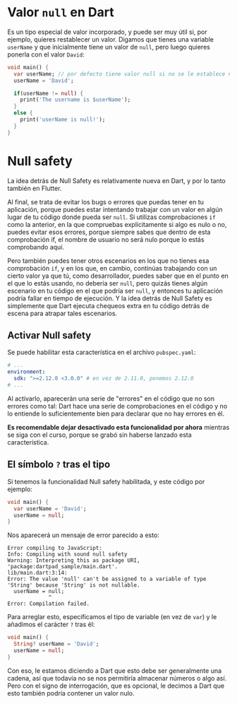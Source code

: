 # Valor `null` en Dart

Es un tipo especial de valor incorporado, y puede ser muy útil si, por ejemplo, quieres restablecer un valor. Digamos que tienes una variable ``userName`` y que inicialmente tiene un valor de `null`, pero luego quieres ponerla con el valor ``David``:

```dart
void main() {
  var userName; // por defecto tiene valor null si no se le establece nada
  userName = 'David';

  if(userName != null) {
    print('The username is $userName');
  }
  else {
    print('userName is null!');
  }
}
```

# Null safety

La idea detrás de Null Safety es relativamente nueva en Dart, y por lo tanto también en Flutter.

Al final, se trata de evitar los bugs o errores que puedas tener en tu aplicación, porque puedes estar intentando trabajar con un valor en algún lugar de tu código donde pueda ser ``null``. Si utilizas comprobaciones ``if`` como la anterior, en la que compruebas explícitamente si algo es nulo o no, puedes evitar esos errores, porque siempre sabes que dentro de esta comprobación if, el nombre de usuario no será nulo porque lo estás comprobando aquí. 

Pero también puedes tener otros escenarios en los que no tienes esa comprobación ``if``, y en los que, en cambio, continúas trabajando con un cierto valor ya que tú, como desarrollador, puedes saber que en el punto en el que lo estás usando, no debería ser ``null``, pero quizás tienes algún escenario en tu código en el que podría ser ``null``, y entonces tu aplicación podría fallar en tiempo de ejecución. Y la idea detrás de Null Safety es simplemente que Dart ejecuta chequeos extra en tu código detrás de escena para atrapar tales escenarios.

## Activar Null safety

Se puede habilitar esta característica en el archivo `pubspec.yaml`:

```yaml
# ...
environment:
  sdk: ">=2.12.0 <3.0.0" # en vez de 2.11.0, ponemos 2.12.0
# ...
```

Al activarlo, aparecerán una serie de "errores" en el código que no son errores como tal: Dart hace una serie de comprobaciones en el código y no lo entiende lo suficientemente bien para declarar que no hay errores en él.

**Es recomendable dejar desactivado esta funcionalidad por ahora** mientras se siga con el curso, porque se grabó sin haberse lanzado esta característica.

## El símbolo `?` tras el tipo

Si tenemos la funcionalidad Null safety habilitada, y este código por ejemplo:

```dart
void main() {
  var userName = 'David';
  userName = null;
}
```

Nos aparecerá un mensaje de error parecido a esto:

```
Error compiling to JavaScript:
Info: Compiling with sound null safety
Warning: Interpreting this as package URI, 'package:dartpad_sample/main.dart'.
lib/main.dart:3:14:
Error: The value 'null' can't be assigned to a variable of type 'String' because 'String' is not nullable.
  userName = null;
             ^
Error: Compilation failed.
```

Para arreglar esto, especificamos el tipo de variable (en vez de `var`) y le añadimos el carácter `?` tras él:

```dart
void main() {
  String? userName = 'David';
  userName = null;
}
```

Con eso, le estamos diciendo a Dart que esto debe ser generalmente una cadena, así que todavía no se nos permitiría almacenar números o algo así. Pero con el signo de interrogación, que es opcional, le decimos a Dart que esto también podría contener un valor nulo.